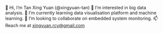 👋 Hi, I’m Tan Xing Yuan (@xingyuan-tan)
👀 I’m interested in big data analysis. 
🌱 I’m currently learning data visualisation platform and machine learning.
💞️ I’m looking to collaborate on embedded system monitoring.
📫 Reach me at xingyuan.rcy@gmail.com
